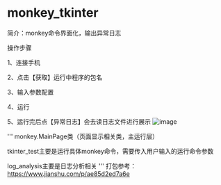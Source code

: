 # monkey_tkinter
简介：monkey命令界面化，输出异常日志

操作步骤

1、连接手机

2、点击【获取】运行中程序的包名

3、输入参数配置

4、运行

5、运行完后点【异常日志】会去读日志文件进行展示
![image](https://user-images.githubusercontent.com/74752752/202149849-af5aa84a-7298-4215-84bb-885a8e334b76.png)


'''
monkey.MainPage类（页面显示相关类，主运行层）

tkinter_test主要是运行具体monkey命令，需要传入用户输入的运行命令参数

log_analysis主要是日志分析相关
'''
打包参考：https://www.jianshu.com/p/ae85d2ed7a6e